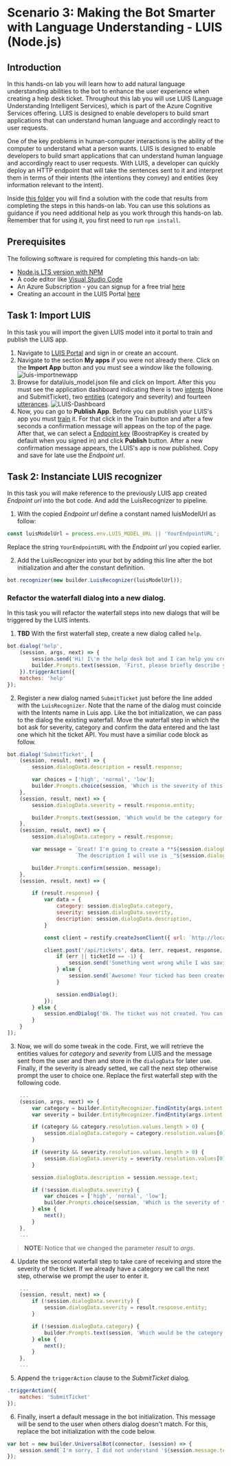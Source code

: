 # Scenario 3: Making the Bot Smarter with Language Understanding - LUIS (Node.js)

## Introduction

In this hands-on lab you will learn how to add natural language understanding abilities to the bot to enhance the user experience when creating a help desk ticket. Throughout this lab you will use LUIS (Language Understanding Intelligent Services), which is part of the Azure Cognitive Services offering.  LUIS is designed to enable developers to build smart applications that can understand human language and accordingly react to user requests.

One of the key problems in human-computer interactions is the ability of the computer to understand what a person wants. LUIS is designed to enable developers to build smart applications that can understand human language and accordingly react to user requests. With LUIS, a developer can quickly deploy an HTTP endpoint that will take the sentences sent to it and interpret them in terms of their intents (the intentions they convey) and entities (key information relevant to the intent). 

Inside [this folder](./step3-TicketSubmissionDialog) you will find a solution with the code that results from completing the steps in this hands-on lab. You can use this solutions as guidance if you need additional help as you work through this hands-on lab. Remember that for using it, you first need to run `npm install`.

## Prerequisites

The following software is required for completing this hands-on lab:

* [Node.js LTS version with NPM](https://nodejs.org/en/download/)
* A code editor like [Visual Studio Code](https://code.visualstudio.com/download)
* An Azure Subscription - you can signup for a free trial [here](https://azure.microsoft.com/free/)
* Creating an account in the LUIS Portal [here](https://www.luis.ai)

## Task 1: Import LUIS
In this task you will import the given LUIS model into it portal to train and publish the LUIS app.

1. Navigate to [LUIS Portal](https://www.luis.ai) and sign in or create an account.
1. Navigate to the section **My apps** if you were not already there. Click on the **Import App** button and you must see a window like the following.
![luis-importnewapp](./images/scenario3-luis-importnewapp.png)
1. Browse for data\luis_model.json file and click on Import. After this you must see the application dashboard indicating there is two [intents](https://docs.microsoft.com/en-us/azure/cognitive-services/LUIS/add-intents) (None and SubmitTicket), two [entities](https://docs.microsoft.com/en-us/azure/cognitive-services/LUIS/add-entities) (category and severity) and fourteen [utterances](https://docs.microsoft.com/en-us/azure/cognitive-services/LUIS/add-example-utterances).
![LUIS-Dashboard](./images/scenario3-luis-dashboard.png)
1. Now, you can go to **Publish App**. Before you can publish your LUIS's app you must [train](https://docs.microsoft.com/en-us/azure/cognitive-services/LUIS/train-test) it. For that click in the Train button and after a few seconds a confirmation message will appeas on the top of the page. After that, we can select a [Endpoint key](https://docs.microsoft.com/en-us/azure/cognitive-services/LUIS/manage-keys) (BoostrapKey is created by default when you signed in) and click **Publish** button. After a new confirmation message appears, the LUIS's app is now published. Copy and save for late use the *Endpoint url*.

## Task 2: Instanciate LUIS recognizer
In this task you will make reference to the previously LUIS app created *Endpoint url* into the bot code. And add the LuisRecognizer to pipeline.

1. With the copied *Endpoint url* define a constant named luisModelUrl as follow:
```javascript
const luisModelUrl = process.env.LUIS_MODEL_URL || 'YourEndpointURL';
```
Replace the string ```YourEndpointURL``` with the *Endpoint url* you copied earlier.

2. Add the LuisRecognizer into your bot by adding this line after the bot initialization and after the constant definition.
```javascript
bot.recognizer(new builder.LuisRecognizer(luisModelUrl));
```

### Refactor the waterfall dialog into a new dialog.
In this task you will refactor the waterfall steps into new dialogs that will be triggered by the LUIS intents.

1. **TBD** With the first waterfall step, create a new dialog called ```help```.
```javascript
bot.dialog('help', 
    (session, args, next) => {
        session.send('Hi! I\'m the help desk bot and I can help you create a ticket.');
        builder.Prompts.text(session, 'First, please briefly describe your problem to me.');
    }).triggerAction({
    matches: 'help'
});
```

2. Register a new dialog named ```SubmitTicket``` just before the line added with the ```LuisRecognizer```. Note that the name of the dialog must coincide with the Intents name in Luis app. Like the bot initialization, we can pass to the dialog the existing waterfall. Move the waterfall step in which the bot ask for severity, category and confirm the data entered and the last one which hit the ticket API.
You must have a similiar code block as follow.

```javascript
bot.dialog('SubmitTicket', [
    (session, result, next) => {
        session.dialogData.description = result.response;

        var choices = ['high', 'normal', 'low'];
        builder.Prompts.choice(session, 'Which is the severity of this problem?', choices);
    },
    (session, result, next) => {
        session.dialogData.severity = result.response.entity;

        builder.Prompts.text(session, 'Which would be the category for this ticket (software, hardware, network, and so on)?');
    },
    (session, result, next) => {
        session.dialogData.category = result.response;

        var message = `Great! I'm going to create a **${session.dialogData.severity}** severity ticket in the **${session.dialogData.category}** category. ` +
                      `The description I will use is _"${session.dialogData.description}"_. Can you please confirm that this information is correct?`;

        builder.Prompts.confirm(session, message);
    },
    (session, result, next) => {

        if (result.response) {
            var data = {
                category: session.dialogData.category,
                severity: session.dialogData.severity,
                description: session.dialogData.description,
            }

            const client = restify.createJsonClient({ url: `http://localhost:${listenPort}` });

            client.post('/api/tickets', data, (err, request, response, ticketId) => {
                if (err || ticketId == -1) {
                    session.send('Something went wrong while I was saving your ticket. Please try again later.')
                } else {
                    session.send(`Awesome! Your ticked has been created with the number ${ticketId}.`);
                }

                session.endDialog();
            });
        } else {
            session.endDialog('Ok. The ticket was not created. You can start again if you want.');
        }
    }
]);
```

3. Now, we will do some tweak in the code. First, we will retrieve the entities values for *category* and *severity* from LUIS and the message sent from the user and then and store in the ```dialogData``` for later use. Finally, if the severity is already setted, we call the next step otherwise prompt the user to choice one.
Replace the first waterfall step with the following code.

```javascript
    ...
    (session, args, next) => {
        var category = builder.EntityRecognizer.findEntity(args.intent.entities, 'category');
        var severity = builder.EntityRecognizer.findEntity(args.intent.entities, 'severity');

        if (category && category.resolution.values.length > 0) {
            session.dialogData.category = category.resolution.values[0];
        }

        if (severity && severity.resolution.values.length > 0) {
            session.dialogData.severity = severity.resolution.values[0];
        }

        session.dialogData.description = session.message.text;

        if (!session.dialogData.severity) {
            var choices = ['high', 'normal', 'low'];
            builder.Prompts.choice(session, 'Which is the severity of this problem?', choices);
        } else {
            next();
        }
    },
    ...
```
> **NOTE:** Notice that we changed the parameter *result* to *args*.

4. Update the second waterfall step to take care of receiving and store the severity of the ticket. If we already have a category we call the next step, otherwise we prompt the user to enter it.
```javascript
    ...
    (session, result, next) => {
        if (!session.dialogData.severity) {
            session.dialogData.severity = result.response.entity;
        }

        if (!session.dialogData.category) {
            builder.Prompts.text(session, 'Which would be the category for this ticket (software, hardware, network, and so on)?');
        } else {
            next();
        }
    },
    ...
```
5. Append the ```triggerAction``` clause to the *SubmitTicket* dialog.
```javascript
.triggerAction({
    matches: 'SubmitTicket'
});
```

6. Finally, insert a default message in the bot initialization. This message will be send to the user when others dialog doesn't match. For this, replace the bot initialization with the code below.
```javascript
var bot = new builder.UniversalBot(connector, (session) => {
    session.send(`I'm sorry, I did not understand '${session.message.text}'. I'm the help desk bot and I can help you create a ticket. You can tell me things like _I need to reset my password_ or _I cannot print_.`);
});
```

